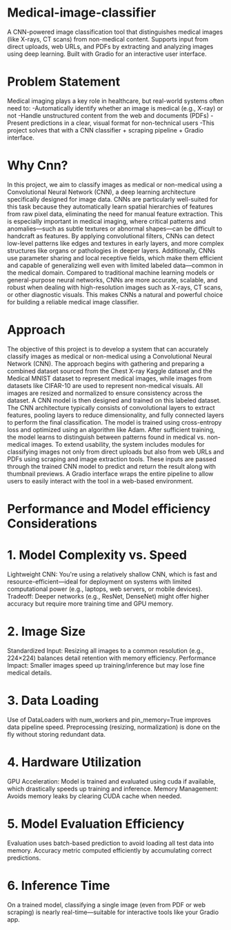 # Medical-image-classifier
A CNN-powered image classification tool that distinguishes medical images (like X-rays, CT scans) from non-medical content. Supports input from direct uploads, web URLs, and PDFs by extracting and analyzing images using deep learning. Built with Gradio for an interactive user interface.


# Problem Statement
Medical imaging plays a key role in healthcare, but real-world systems often need to:
-Automatically identify whether an image is medical (e.g., X-ray) or not
-Handle unstructured content from the web and documents (PDFs)
-Present predictions in a clear, visual format for non-technical users
-This project solves that with a CNN classifier + scraping pipeline + Gradio interface.

# Why Cnn?
In this project, we aim to classify images as medical or non-medical using a Convolutional Neural Network (CNN), a deep learning architecture specifically designed for image data. CNNs are particularly well-suited for this task because they automatically learn spatial hierarchies of features from raw pixel data, eliminating the need for manual feature extraction. This is especially important in medical imaging, where critical patterns and anomalies—such as subtle textures or abnormal shapes—can be difficult to handcraft as features. By applying convolutional filters, CNNs can detect low-level patterns like edges and textures in early layers, and more complex structures like organs or pathologies in deeper layers. Additionally, CNNs use parameter sharing and local receptive fields, which make them efficient and capable of generalizing well even with limited labeled data—common in the medical domain. Compared to traditional machine learning models or general-purpose neural networks, CNNs are more accurate, scalable, and robust when dealing with high-resolution images such as X-rays, CT scans, or other diagnostic visuals. This makes CNNs a natural and powerful choice for building a reliable medical image classifier.

# Approach
The objective of this project is to develop a system that can accurately classify images as medical or non-medical using a Convolutional Neural Network (CNN). The approach begins with gathering and preparing a combined dataset sourced from the Chest X-ray Kaggle dataset and the Medical MNIST dataset to represent medical images, while images from datasets like CIFAR-10 are used to represent non-medical visuals. All images are resized and normalized to ensure consistency across the dataset.
A CNN model is then designed and trained on this labeled dataset. The CNN architecture typically consists of convolutional layers to extract features, pooling layers to reduce dimensionality, and fully connected layers to perform the final classification. The model is trained using cross-entropy loss and optimized using an algorithm like Adam. After sufficient training, the model learns to distinguish between patterns found in medical vs. non-medical images.
To extend usability, the system includes modules for classifying images not only from direct uploads but also from web URLs and PDFs using scraping and image extraction tools. These inputs are passed through the trained CNN model to predict and return the result along with thumbnail previews. A Gradio interface wraps the entire pipeline to allow users to easily interact with the tool in a web-based environment.



# Performance and Model efficiency Considerations
# 1. Model Complexity vs. Speed
Lightweight CNN: You're using a relatively shallow CNN, which is fast and resource-efficient—ideal for deployment on systems with limited computational power (e.g., laptops, web servers, or mobile devices).
Tradeoff: Deeper networks (e.g., ResNet, DenseNet) might offer higher accuracy but require more training time and GPU memory.

# 2. Image Size
Standardized Input: Resizing all images to a common resolution (e.g., 224×224) balances detail retention with memory efficiency.
Performance Impact: Smaller images speed up training/inference but may lose fine medical details.

# 3. Data Loading
Use of DataLoaders with num_workers and pin_memory=True improves data pipeline speed.
Preprocessing (resizing, normalization) is done on the fly without storing redundant data.

# 4. Hardware Utilization
GPU Acceleration: Model is trained and evaluated using cuda if available, which drastically speeds up training and inference.
Memory Management: Avoids memory leaks by clearing CUDA cache when needed.

# 5. Model Evaluation Efficiency
Evaluation uses batch-based prediction to avoid loading all test data into memory.
Accuracy metric computed efficiently by accumulating correct predictions.

# 6. Inference Time
On a trained model, classifying a single image (even from PDF or web scraping) is nearly real-time—suitable for interactive tools like your Gradio app.

